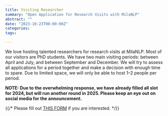 ```yaml
---
title: Visiting Researcher
summary: "Open Application for Research Visits with MilaNLP"
abstract: ""
date: "2023-10-23T00:00:00Z"
categories:
tags:

---
```


We love hosting talented researchers for research visits at MilaNLP.
Most of our visitors are PhD students.
We have two main visiting periods: between April and July, and between September and December.
We will try to assess all applications for a period together and make a decision with enough time to spare.
Due to limited space, we will only be able to host 1–2 people per period.

**NOTE: Due to the overwhelming response, we have already filled all slot for 2024, but will run another round in 2025. Please keep an eye out on social media for the announcement.**

{{/* Please fill out [THIS FORM](https://forms.gle/UVJY5QZm48H1fFZD8) if you are interested. */}}
